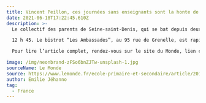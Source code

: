 ```yaml
---
title: Vincent Peillon, ces journées sans enseignants sont la honte de la république 
date: 2021-06-18T17:22:45.610Z
description: >-
  Le collectif des parents de Seine-saint-Denis, qui se bat depuis deux ans pour que les maîtres absents soient remplacés, a pu expliquer longuement au ministre de l’éducation les causes de sa colère.

  12 h 45. Le bistrot “Les Ambassades”, au 95 rue de Grenelle, est rapidement investi par la délégation des parents d’élèves de Seine-Saint-Denis. Reçus au ministère de l’Education nationale, ce vendredi 19 avril matin, ils sont reconnaissables à leur badge ” parents d’élèves des écoles du 93 “ épinglé sur leur manteau. Vite rejoins par d’autres parents, une bonne partie du café est occupée

  Pour lire l’article complet, rendez-vous sur le site du Monde, lien ci-dessous.

image: /img/neonbrand-zFSo6bnZJTw-unsplash-1.jpg
sourceName: Le Monde
source: https://www.lemonde.fr/ecole-primaire-et-secondaire/article/2013/04/19/vendredi-19-avril-vincent-peillon-a-recu-pendant-une-heure-trente-les-parents-de-seine-saint-denis_3163282_1473688.html 
author: Émilie Jéhanno
tag:
  - France 
---
```

